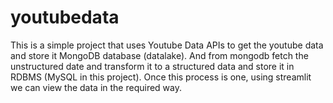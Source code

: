 # youtubedata
This is a simple project that uses Youtube Data APIs to get the youtube data and store it MongoDB database (datalake). And from mongodb fetch the unstructured date and transform it to a structured data and store it in RDBMS (MySQL in this project). Once this process is one, using streamlit we can view the data in the required way. 
